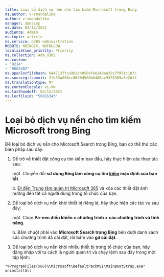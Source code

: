 ```yaml
---
title: Loại bỏ dịch vụ nền cho tìm kiếm Microsoft trong Bing
ms.author: v-smandalika
author: v-smandalika
manager: dansimp
ms.date: 03/12/2021
audience: Admin
ms.topic: article
ms.service: o365-administration
ROBOTS: NOINDEX, NOFOLLOW
localization_priority: Priority
ms.collection: Adm_O365
ms.custom:
- "9214"
- "9005302"
ms.openlocfilehash: 6447137fca9b2d48508f4e240a438c7f851c103c
ms.sourcegitcommit: 3fb39a080cc8680d960b8468ac9355389a3e2df4
ms.translationtype: MT
ms.contentlocale: vi-VN
ms.lasthandoff: 03/12/2021
ms.locfileid: "50816343"
---
```

# <a name="remove-the-background-service-for-microsoft-search-in-bing"></a>Loại bỏ dịch vụ nền cho tìm kiếm Microsoft trong Bing

Để loại bỏ dịch vụ nền cho Microsoft Search trong Bing, bạn có thể thử các biện pháp sau đây:

1. Để trở về thiết đặt công cụ tìm kiếm ban đầu, hãy thực hiện các thao tác sau:

    một. Chuyển đổi **sử dụng Bing làm công cụ tìm [kiếm](https://docs.microsoft.com/deployoffice/microsoft-search-bing#change-whether-bing-is-the-default-search-engine-for-google-chrome) mặc định của bạn tắt**.

    b. [Đi đến Trung tâm quản trị Microsoft 365](https://docs.microsoft.com/deployoffice/microsoft-search-bing#configure-the-setting-in-the-microsoft-365-admin-center-to-allow-the-extension-to-be-installed) và xóa các thiết đặt ảnh hưởng đến tất cả người dùng trong tổ chức của bạn.

2. Để loại bỏ dịch vụ nền khỏi thiết bị riêng lẻ, hãy thực hiện các tác vụ sau đây:

    một. Chọn **Pa-nen điều khiển > chương trình > các chương trình và tính năng**.

    b. Bấm chuột phải vào **Microsoft Search trong Bing** bên dưới danh sách các chương trình đã cài đặt, rồi bấm vào **gỡ cài đặt**.

3. Để loại bỏ dịch vụ nền khỏi nhiều thiết bị trong tổ chức của bạn, hãy đăng nhập với tư cách là người quản trị và chạy lệnh sau đây trong một tập lệnh: 

`"%ProgramFiles(x86)%\Microsoft\DefaultPackMSI\MainBootStrap.exe" uninstallAll`
